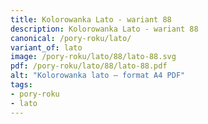 ```yaml
---
title: Kolorowanka Lato - wariant 88
description: Kolorowanka Lato - wariant 88
canonical: /pory-roku/lato/
variant_of: lato
image: /pory-roku/lato/88/lato-88.svg
pdf: /pory-roku/lato/88/lato-88.pdf
alt: "Kolorowanka lato – format A4 PDF"
tags:
- pory-roku
- lato
---
```

